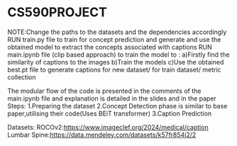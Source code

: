 # CS590PROJECT

NOTE:Change the paths to the datasets and the dependencies accordingly
RUN train.py file to train for concept prediction and generate and use the obtained model to extract the concepts associated with captions
RUN main.ipynb file (clip based approach) to train the model to :
  a)Firstly find the similarity of captions to the images
  b)Train the models
  c)Use the obtained best.pt file to generate captions for new dataset/ for train dataset/ metric collection

The modular flow of the code is presented in the comments of the main.ipynb file and explanation is detailed in the slides and in the paper
Steps:
1.Preparing the dataset
2.Concept Detection phase is similar to base paper,utilising their code(Uses BEiT transformer)
3.Caption Prediction


Datasets:
ROCOv2:https://www.imageclef.org/2024/medical/caption
Lumbar Spine:https://data.mendeley.com/datasets/k57fr854j2/2
